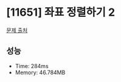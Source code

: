 # [11651] 좌표 정렬하기 2

[문제 출처](https://www.acmicpc.net/problem/11651)

## 성능

- Time: 284ms
- Memory: 46.784MB